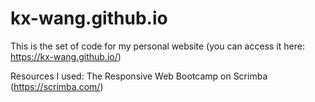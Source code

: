 # kx-wang.github.io
This is the set of code for my personal website (you can access it here: https://kx-wang.github.io/)

Resources I used: The Responsive Web Bootcamp on Scrimba (https://scrimba.com/)
